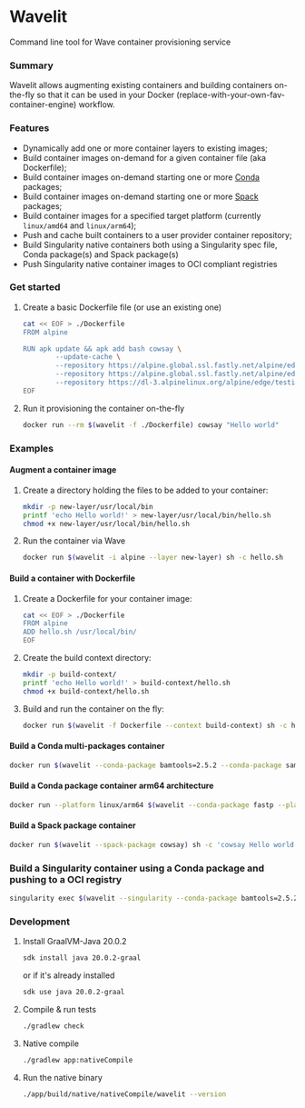 # Wavelit 

Command line tool for Wave container provisioning service

### Summary 

Wavelit allows augmenting existing containers and building containers on-the-fly so
that it can be used in your Docker (replace-with-your-own-fav-container-engine) workflow.

### Features

- Dynamically add one or more container layers to existing images;
- Build container images on-demand for a given container file (aka Dockerfile);
- Build container images on-demand starting one or more [Conda](https://conda.io/) packages;
- Build container images on-demand starting one or more [Spack](https://spack.io/) packages;
- Build container images for a specified target platform (currently `linux/amd64` and `linux/arm64`);
- Push and cache built containers to a user provider container repository;
- Build Singularity native containers both using a Singularity spec file, Conda package(s) and Spack package(s)
- Push Singularity native container images to OCI compliant registries

### Get started

1. Create a basic Dockerfile file (or use an existing one)
   
    ```bash
    cat << EOF > ./Dockerfile
    FROM alpine 

    RUN apk update && apk add bash cowsay \
            --update-cache \
            --repository https://alpine.global.ssl.fastly.net/alpine/edge/community \
            --repository https://alpine.global.ssl.fastly.net/alpine/edge/main \
            --repository https://dl-3.alpinelinux.org/alpine/edge/testing
    EOF
    ```

2. Run it provisioning the container on-the-fly


    ```bash
    docker run --rm $(wavelit -f ./Dockerfile) cowsay "Hello world"
    ```


### Examples 

#### Augment a container image 

1. Create a directory holding the files to be added to your container:

    ```bash
    mkdir -p new-layer/usr/local/bin
    printf 'echo Hello world!' > new-layer/usr/local/bin/hello.sh 
    chmod +x new-layer/usr/local/bin/hello.sh
    ```

2. Run the container via Wave 

    ```bash
    docker run $(wavelit -i alpine --layer new-layer) sh -c hello.sh
    ```

#### Build a container with Dockerfile 

1. Create a Dockerfile for your container image: 

    ```bash
    cat << EOF > ./Dockerfile
    FROM alpine 
    ADD hello.sh /usr/local/bin/
    EOF
    ```

1. Create the build context directory:

    ```bash
    mkdir -p build-context/
    printf 'echo Hello world!' > build-context/hello.sh 
    chmod +x build-context/hello.sh 
    ```

2. Build and run the container on the fly:

    ```bash
    docker run $(wavelit -f Dockerfile --context build-context) sh -c hello.sh
    ```

#### Build a Conda multi-packages container 

```bash
docker run $(wavelit --conda-package bamtools=2.5.2 --conda-package samtools=1.17) sh -c 'bamtools --version && samtools --version'
```

#### Build a Conda package container arm64 architecture

```bash
docker run --platform linux/arm64 $(wavelit --conda-package fastp --platform linux/arm64) sh -c 'fastp --version'
```

#### Build a Spack package container

```bash
docker run $(wavelit --spack-package cowsay) sh -c 'cowsay Hello world!'
```

### Build a Singularity container using a Conda package and pushing to a OCI registry 

```bash
singularity exec $(wavelit --singularity --conda-package bamtools=2.5.2 --build-repo docker.io/user/repo --freeze --await) bamtools --version
```

### Development

1. Install GraalVM-Java 20.0.2

    ```bash
    sdk install java 20.0.2-graal
    ```

    or if it's already installed

   ```bash
   sdk use java 20.0.2-graal
   ```

2. Compile & run tests 

    ```bash
    ./gradlew check
    ```

3. Native compile

    ```bash
    ./gradlew app:nativeCompile
    ```

4. Run the native binary 

    ```bash
    ./app/build/native/nativeCompile/wavelit --version
    ```
